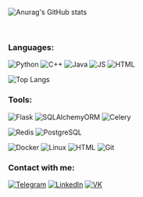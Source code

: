 ![Anurag's GitHub stats](https://github-readme-stats.vercel.app/api?username=st-a-novoseltcev&theme=github_dark&show_icons=true&count_private=true&custom_title=Hi%20there%20%f0%9f%91%8b)

<br/>

### Languages:
![Python](https://img.shields.io/badge/Python-1D334A?style=for-the-badge&logo=python&logoColor=yellowgreen) 
![C++](https://img.shields.io/badge/C++-1D334A?style=for-the-badge&logo=c%2b%2b&logoColor=blue) 
![Java](https://img.shields.io/badge/Java-1D334A?style=for-the-badge&logo=java&logoColor=6b593a) 
![JS](https://img.shields.io/badge/JavaScript-1D334A?style=for-the-badge&logo=javascript&)
![HTML](https://img.shields.io/badge/Html-1D334A?style=for-the-badge&logo=html5&) 

![Top Langs](https://github-readme-stats.vercel.app/api/top-langs/?username=st-a-novoseltcev&hide=verilog&theme=github_dark&langs_count=4&layout=compact&hide_title=true)
<br/>
### Tools:
![Flask](https://img.shields.io/badge/Flask-1D334A?style=for-the-badge&lfor-the-badgel&logo=flask&logoColor=orange)
![SQLAlchemyORM](https://img.shields.io/badge/SQLAlchemyORM-1D334A?style=for-the-badge&logo=amazondynamodb&logoColor=red)
![Celery](https://img.shields.io/badge/Celery-1D334A?style=for-the-badge&logo=celery&logoColor=green)

![Redis](https://img.shields.io/badge/redis-1D334A?style=for-the-badge&logo=redis&)
![PostgreSQL](https://img.shields.io/badge/PostgreSQL-1D334A?style=for-the-badge&logo=postgresql&)

![Docker](https://img.shields.io/badge/Docker-1D334A?style=for-the-badge&logo=docker&)
![Linux](https://img.shields.io/badge/Linux-1D334A?style=for-the-badge&logo=linux&)
![HTML](https://img.shields.io/badge/Html-1D334A?style=for-the-badge&logo=html5&) 
![Git](https://img.shields.io/badge/Git-1D334A?style=for-the-badge&logo=git&)
<br/>
### Contact with me:
[![Telegram](https://img.shields.io/badge/Telegram-1D334A?style=for-the-badge&logo=telegram)][telegram] 
[![LinkedIn](https://img.shields.io/badge/LinkedIn-1D334A?style=for-the-badge&logo=linkedin&logoColor=yellowgreen)][linkedin]
[![VK](https://img.shields.io/badge/VK-1D334A?style=for-the-badge&logo=vk&logoColor=07f)][vk]


[vk]: https://vk.com/st_a_novoseltcev
[telegram]: https://t.me/st_a_novoseltcev
[linkedin]: https://linkedin.com/in/st-a-novoseltcev
